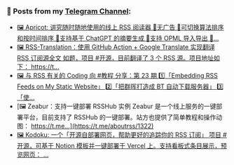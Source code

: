 ### 📰 Posts from my [Telegram Channel](https://t.me/s/aboutrss):
<!-- BLOG-POST-LIST:START -->
- [🖼 Apricot: 讲究随时随地使用的线上 RSS 阅读器 🔸无广告 🔸可切换算法排序和按时间排序 🔸支持基于 ChatGPT 的摘要生成 🔸支持 OPML 导入导出 🔸...](https://t.me/aboutrss/1325)
- [🖼 RSS-Translation：使用 GitHub Action + Google Translate 实现翻译 RSS 订阅源全文 如题，项目 #开源，目前翻译了 3 个 RSS 源。项目地址如下： https://t...](https://t.me/aboutrss/1324)
- [🖼 与 RSS 有关的 Coding 向 #教程 分享：第 23 期 1️⃣「Embedding RSS Feeds on My Static Website」 2️⃣「把群晖打造成 BT 自动下载服务器」 3️⃣「使...](https://t.me/aboutrss/1323)
- [🖼 Zeabur：支持一键部署 RSSHub 实例 Zeabur 是一个线上服务的一键部署平台，目前支持了 RSSHub 的一键部署。站方也提供了简单教程和操作动图： https://t.me...](https://t.me/aboutrss/1322)
- [🖼 Kodoku: 一个「开源自部署网页，帮助更好的追踪你的 RSS 订阅」 项目 #开源，可基于 Notion 模板并一键部署于 Vercel 上。支持看板式条目展示，预览网页： ...](https://t.me/aboutrss/1321)
<!-- BLOG-POST-LIST:END -->

<!--
**AboutRSS/AboutRSS** is a ✨ _special_ ✨ repository because its `README.md` (this file) appears on your GitHub profile.

Here are some ideas to get you started:

- 🔭 I’m currently working on ...
- 🌱 I’m currently learning ...
- 👯 I’m looking to collaborate on ...
- 🤔 I’m looking for help with ...
- 💬 Ask me about ...
- 📫 How to reach me: ...
- 😄 Pronouns: ...
- ⚡ Fun fact: ...
-->
